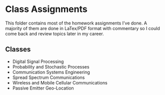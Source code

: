 # Class Assignments

This folder contains most of the homework assignments I've done. A majority of them are done in LaTex/PDF format with commentary so I could come back and review topics later in my career.

## Classes
* Digital Signal Processing
* Probability and Stochastic Processes
* Communication Systems Engineering
* Spread Spectrum Communications
* Wireless and Mobile Cellular Communications
* Passive Emitter Geo-Location
